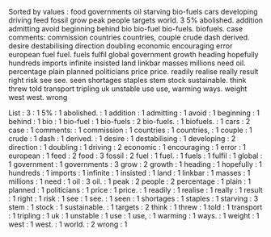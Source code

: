 Sorted by values :
food governments oil starving bio-fuels cars developing driving feed fossil grow peak people targets world. 3 5% abolished. addition admitting avoid beginning behind bio bio-fuel bio-fuels. biofuels. case comments: commission countries countries, couple crude dash derived. desire destabilising direction doubling economic encouraging error european fuel fuel. fuels fulfil global government growth heading hopefully hundreds imports infinite insisted land linkbar masses millions need oil. percentage plain planned politicians price price. readily realise really result right risk see see. seen shortages staples stem stock sustainable. think threw told transport tripling uk unstable use use, warming ways. weight west west. wrong 

List :
3 : 1
5% : 1
abolished. : 1
addition : 1
admitting : 1
avoid : 1
beginning : 1
behind : 1
bio : 1
bio-fuel : 1
bio-fuels : 2
bio-fuels. : 1
biofuels. : 1
cars : 2
case : 1
comments: : 1
commission : 1
countries : 1
countries, : 1
couple : 1
crude : 1
dash : 1
derived. : 1
desire : 1
destabilising : 1
developing : 2
direction : 1
doubling : 1
driving : 2
economic : 1
encouraging : 1
error : 1
european : 1
feed : 2
food : 3
fossil : 2
fuel : 1
fuel. : 1
fuels : 1
fulfil : 1
global : 1
government : 1
governments : 3
grow : 2
growth : 1
heading : 1
hopefully : 1
hundreds : 1
imports : 1
infinite : 1
insisted : 1
land : 1
linkbar : 1
masses : 1
millions : 1
need : 1
oil : 3
oil. : 1
peak : 2
people : 2
percentage : 1
plain : 1
planned : 1
politicians : 1
price : 1
price. : 1
readily : 1
realise : 1
really : 1
result : 1
right : 1
risk : 1
see : 1
see. : 1
seen : 1
shortages : 1
staples : 1
starving : 3
stem : 1
stock : 1
sustainable. : 1
targets : 2
think : 1
threw : 1
told : 1
transport : 1
tripling : 1
uk : 1
unstable : 1
use : 1
use, : 1
warming : 1
ways. : 1
weight : 1
west : 1
west. : 1
world. : 2
wrong : 1

